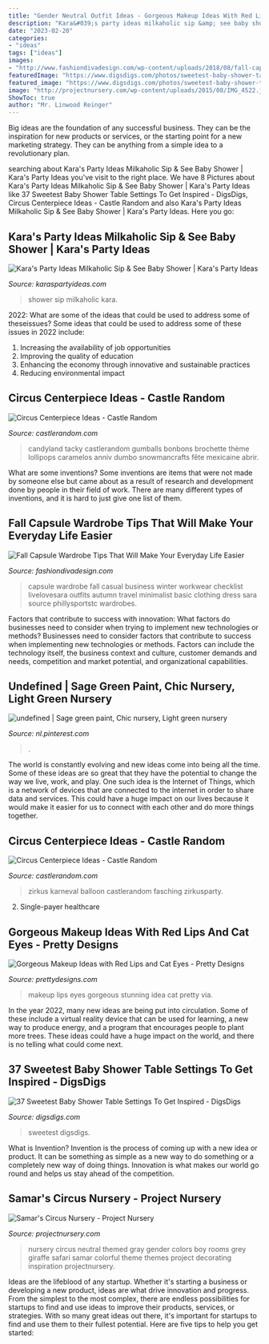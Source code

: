 ```yaml
---
title: "Gender Neutral Outfit Ideas - Gorgeous Makeup Ideas With Red Lips And Cat Eyes"
description: "Kara&#039;s party ideas milkaholic sip &amp; see baby shower"
date: "2023-02-20"
categories:
- "ideas"
tags: ["ideas"]
images:
- "http://www.fashiondivadesign.com/wp-content/uploads/2018/08/fall-capsule-wardrobe-8-.jpg"
featuredImage: "https://www.digsdigs.com/photos/sweetest-baby-shower-table-settings-to-get-inspired-17.jpg"
featured_image: "https://www.digsdigs.com/photos/sweetest-baby-shower-table-settings-to-get-inspired-17.jpg"
image: "http://projectnursery.com/wp-content/uploads/2015/08/IMG_4522.jpg"
ShowToc: true
author: "Mr. Linwood Reinger"
---
```



Big ideas are the foundation of any successful business. They can be the inspiration for new products or services, or the starting point for a new marketing strategy. They can be anything from a simple idea to a revolutionary plan.

	

		
searching about Kara&#039;s Party Ideas Milkaholic Sip &amp; See Baby Shower | Kara&#039;s Party Ideas you've visit to the right place. We have 8 Pictures about Kara&#039;s Party Ideas Milkaholic Sip &amp; See Baby Shower | Kara&#039;s Party Ideas like 37 Sweetest Baby Shower Table Settings To Get Inspired - DigsDigs, Circus Centerpiece Ideas - Castle Random and also Kara&#039;s Party Ideas Milkaholic Sip &amp; See Baby Shower | Kara&#039;s Party Ideas. Here you go:
		
    
## Kara&#039;s Party Ideas Milkaholic Sip &amp; See Baby Shower | Kara&#039;s Party Ideas

<img loading=lazy src="https://karaspartyideas.com/wp-content/uploads/2013/06/milkaholic_baby_shower4.jpg" onerror="this.onerror=null;this.src='https://tse3.mm.bing.net/th?id=OIP.kYBYRDAn3lHWJePF43z_SAHaK-&amp;pid=15.1';" alt="Kara&#039;s Party Ideas Milkaholic Sip &amp; See Baby Shower | Kara&#039;s Party Ideas">

_Source: karaspartyideas.com_

>shower sip milkaholic kara. 

	

2022: What are some of the ideas that could be used to address some of theseissues?
Some ideas that could be used to address some of these issues in 2022 include: 
1. Increasing the availability of job opportunities 
2. Improving the quality of education 
3. Enhancing the economy through innovative and sustainable practices 
4. Reducing environmental impact 

    
## Circus Centerpiece Ideas - Castle Random

<img loading=lazy src="https://castlerandom.com/wp-content/uploads/2019/11/Circus-Centerpiece-5.jpg" onerror="this.onerror=null;this.src='https://tse4.mm.bing.net/th?id=OIP.K-9Ge9WipBlDvSEuV301DQHaJ6&amp;pid=15.1';" alt="Circus Centerpiece Ideas - Castle Random">

_Source: castlerandom.com_

>candyland tacky castlerandom gumballs bonbons brochette thème lollipops caramelos anniv dumbo snowmancrafts fête mexicaine abrir. 

	

What are some inventions?
Some inventions are items that were not made by someone else but came about as a result of research and development done by people in their field of work. There are many different types of inventions, and it is hard to just give one list of them.

    
## Fall Capsule Wardrobe Tips That Will Make Your Everyday Life Easier

<img loading=lazy src="http://www.fashiondivadesign.com/wp-content/uploads/2018/08/fall-capsule-wardrobe-8-.jpg" onerror="this.onerror=null;this.src='https://tse2.mm.bing.net/th?id=OIP.Xe-D8CT10IqUAkWMRgiBXwHaQo&amp;pid=15.1';" alt="Fall Capsule Wardrobe Tips That Will Make Your Everyday Life Easier">

_Source: fashiondivadesign.com_

>capsule wardrobe fall casual business winter workwear checklist livelovesara outfits autumn travel minimalist basic clothing dress sara source phillysportstc wardrobes. 

	

Factors that contribute to success with innovation: What factors do businesses need to consider when trying to implement new technologies or methods?
Businesses need to consider factors that contribute to success when implementing new technologies or methods. Factors can include the technology itself, the business context and culture, customer demands and needs, competition and market potential, and organizational capabilities.

    
## Undefined | Sage Green Paint, Chic Nursery, Light Green Nursery

<img loading=lazy src="https://i.pinimg.com/736x/3a/00/06/3a0006b0e11be78188cdde0fbc376e04--nursery-gliders-chic-nursery.jpg" onerror="this.onerror=null;this.src='https://tse4.mm.bing.net/th?id=OIP.0IWf-aE4wt0BQVSV-qWbrgHaLH&amp;pid=15.1';" alt="undefined | Sage green paint, Chic nursery, Light green nursery">

_Source: nl.pinterest.com_

>. 

	

The world is constantly evolving and new ideas come into being all the time. Some of these ideas are so great that they have the potential to change the way we live, work, and play. One such idea is the Internet of Things, which is a network of devices that are connected to the internet in order to share data and services. This could have a huge impact on our lives because it would make it easier for us to connect with each other and do more things together.

    
## Circus Centerpiece Ideas - Castle Random

<img loading=lazy src="https://castlerandom.com/wp-content/uploads/2019/11/Circus-Themed-Kindergarten-Graduation-Party.jpg" onerror="this.onerror=null;this.src='https://tse3.mm.bing.net/th?id=OIP.VZzZa9EHfM35qP_Lhgd0_wHaLI&amp;pid=15.1';" alt="Circus Centerpiece Ideas - Castle Random">

_Source: castlerandom.com_

>zirkus karneval balloon castlerandom fasching zirkusparty. 

	

2. Single-payer healthcare

    
## Gorgeous Makeup Ideas With Red Lips And Cat Eyes - Pretty Designs

<img loading=lazy src="https://www.prettydesigns.com/wp-content/uploads/2014/08/Stunning-Makeup-Idea-with-Red-Lips.jpg" onerror="this.onerror=null;this.src='https://tse1.mm.bing.net/th?id=OIP.TnmWXWAL9qb3jnOGo_1reQHaLH&amp;pid=15.1';" alt="Gorgeous Makeup Ideas with Red Lips and Cat Eyes - Pretty Designs">

_Source: prettydesigns.com_

>makeup lips eyes gorgeous stunning idea cat pretty via. 

	

In the year 2022, many new ideas are being put into circulation. Some of these include a virtual reality device that can be used for learning, a new way to produce energy, and a program that encourages people to plant more trees. These ideas could have a huge impact on the world, and there is no telling what could come next.

    
## 37 Sweetest Baby Shower Table Settings To Get Inspired - DigsDigs

<img loading=lazy src="https://www.digsdigs.com/photos/sweetest-baby-shower-table-settings-to-get-inspired-17.jpg" onerror="this.onerror=null;this.src='https://tse2.mm.bing.net/th?id=OIP.Oqhv10iVRqIWRIp6g7G4SgHaJ_&amp;pid=15.1';" alt="37 Sweetest Baby Shower Table Settings To Get Inspired - DigsDigs">

_Source: digsdigs.com_

>sweetest digsdigs. 

	

What is Invention?
Invention is the process of coming up with a new idea or product. It can be something as simple as a new way to do something or a completely new way of doing things. Innovation is what makes our world go round and helps us stay ahead of the competition.

    
## Samar&#039;s Circus Nursery - Project Nursery

<img loading=lazy src="http://projectnursery.com/wp-content/uploads/2015/08/IMG_4522.jpg" onerror="this.onerror=null;this.src='https://tse4.mm.bing.net/th?id=OIP._ihL2D9quF-vx47_v2xfOwDhEs&amp;pid=15.1';" alt="Samar&#039;s Circus Nursery - Project Nursery">

_Source: projectnursery.com_

>nursery circus neutral themed gray gender colors boy rooms grey giraffe safari samar colorful theme themes project decorating inspiration projectnursery. 

	

Ideas are the lifeblood of any startup. Whether it's starting a business or developing a new product, ideas are what drive innovation and progress. From the simplest to the most complex, there are endless possibilities for startups to find and use ideas to improve their products, services, or strategies. With so many great ideas out there, it's important for startups to find and use them to their fullest potential. Here are five tips to help you get started:

